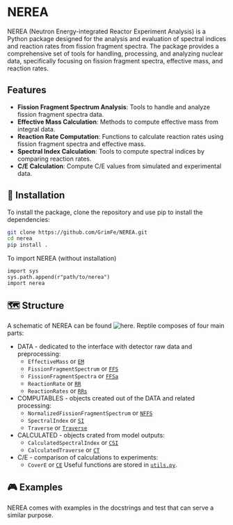 # NEREA 

NEREA (Neutron Energy-integrated Reactor Experiment Analysis) is a Python package designed for the analysis and evaluation of spectral indices and reaction rates from fission fragment spectra. The package provides a comprehensive set of tools for handling, processing, and analyzing nuclear data, specifically focusing on fission fragment spectra, effective mass, and reaction rates.

## Features

- **Fission Fragment Spectrum Analysis**: Tools to handle and analyze fission fragment spectra data.
- **Effective Mass Calculation**: Methods to compute effective mass from integral data.
- **Reaction Rate Computation**: Functions to calculate reaction rates using fission fragment spectra and effective mass.
- **Spectral Index Calculation**: Tools to compute spectral indices by comparing reaction rates.
- **C/E Calculation**: Compute C/E values from simulated and experimental data.

## 🔧 Installation

To install the package, clone the repository and use pip to install the dependencies:
```sh
git clone https://github.com/GrimFe/NEREA.git
cd nerea
pip install .
```

To import NEREA (without installation)
```
import sys
sys.path.append(r"path/to/nerea")
import nerea
```
## 🗺️ Structure

A schematic of NEREA can be found ![here](https://github.com/GrimFe/NEREA/tree/main/img/Structure.jpg). Reptile composes of four main parts:
* DATA - dedicated to the interface with detector raw data and preprocessing:
   - `EffectiveMass` or [`EM`](https://github.com/GrimFe/NEREA/tree/main/nerea/EffectiveMass.py)
   - `FissionFragmentSpectrum` or [`FFS`](https://github.com/GrimFe/NEREA/tree/main/nerea/FisionFragmentSpectrum.py)
   - `FissionFragmentSpectra` or [`FFSa`](https://github.com/GrimFe/NEREA/tree/main/nerea/FisionFragmentSpectrum.py)
   - `ReactionRate` or [`RR`](https://github.com/GrimFe/NEREA/tree/main/nerea/ReactionRate.py)
   - `ReactionRates` or [`RRs`](https://github.com/GrimFe/NEREA/tree/main/nerea/ReactionRates.py)
* COMPUTABLES - objects created out of the DATA and related processing:
  - `NormalizedFissionFragmentSpectrum` or [`NFFS`](https://github.com/GrimFe/NEREA/tree/main/nerea/Computables.py)
  - `SpectralIndex` or [`SI`](https://github.com/GrimFe/NEREA/tree/main/nerea/Computables.py)
  - `Traverse` or [`Traverse`](https://github.com/GrimFe/NEREA/tree/main/nerea/Computables.py)
* CALCULATED - objects crated from model outputs:
  - `CalculatedSpectralIndex` or [`CSI`](https://github.com/GrimFe/NEREA/tree/main/nerea/Calculated.py)
  - `CalculatedTraverse` or [`CT`](https://github.com/GrimFe/NEREA/tree/main/nerea/Calculated.py)
* C/E - comparison of calculations to experiments:
  - `CoverE` or [`CE`](https://github.com/GrimFe/NEREA/tree/main/nerea/CoverE.py)
 Useful functions are stored in [`utils.py`](https://github.com/GrimFe/NEREA/tree/main/nerea/utils.py).

## 🎮 Examples

NEREA comes with examples in the docstrings and test that can serve a similar purpose.
